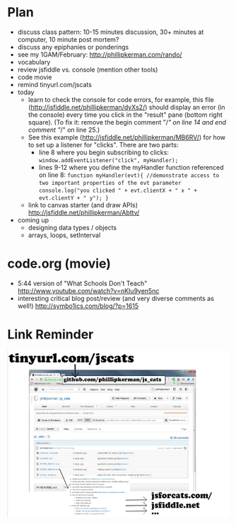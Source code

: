 Plan
=======
* discuss class pattern: 10-15 minutes discussion, 30+ minutes at computer, 10 minute post mortem?
* discuss any epiphanies or ponderings
* see my 1GAM/February: http://phillipkerman.com/rando/
* vocabulary
* review jsfiddle vs. console (mention other tools)
* code movie
* remind tinyurl.com/jscats
* today
	* learn to check the console for code errors, for example, this file (http://jsfiddle.net/phillipkerman/dyXs2/)  should display an error (in the console) every time you click in the "result" pane (bottom right square).  (To fix it: remove the begin comment "/*" on line 14 and end comment "*/" on line 25.)  
	* See this example (http://jsfiddle.net/phillipkerman/MB6RV/) for how to set up a listener for "clicks".  There are two parts: 
		* line 8 where you begin subscribing to clicks:
	`window.addEventListener("click", myHandler);`
		* lines 9-12 where you define the myHandler function referenced on line 8:
`function myHandler(evt){
	//demonstrate access to two important properties of the evt parameter
	console.log("you clicked " + evt.clientX + " x " + evt.clientY + " y");
}`
	* link to canvas starter (and draw APIs) http://jsfiddle.net/phillipkerman/Abttv/
* coming up
	* designing data types / objects
	* arrays, loops, setInterval

code.org (movie)
=======
* 5:44 version of "What Schools Don't Teach"  http://www.youtube.com/watch?v=nKIu9yen5nc
* interesting critical blog post/review (and very diverse comments as well!) http://symbo1ics.com/blog/?p=1615


Link Reminder
======
![](link_picture.png)
